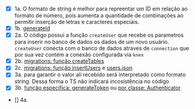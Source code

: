 - [x] 1a. O formato de string é melhor para repreentar um ID em relação ao formato de número, pois aumenta a quantidade de combinações ao permitir inserção de letras e caracteres especiais.
- [x] 1b. [generateId](./src/services/generateId.ts)
- [x] 2a. O código possui a função <code>createUser</code> que recebe os parametros para inserir no banco de dados os dados de um novo usuário. <code>createUser</code> conecta com o banco de dados atraves de <code>connection</code> que por sua vez contém a conexão configurada via <code>knex</code>
- [x] 2b. [migrations: função createTables](./src/data/migrations.ts)
- [x] 2c. [migrations: função insertUsers](./src/data/migrations.ts) e [users.json](./src/data/users.json)
- [x] 3a. para garantir o valor ali recebido será interpretado como formato string. Dessa forma o TS não indicará incosistência no código
- [x] 3b. [função específica: generateToken](./src/services/generateToken.ts) ou [por classe: Authenticator](./src/services/Authenticator.ts)
- [] 4a. 